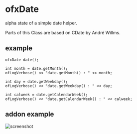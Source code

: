 ofxDate
=======

alpha state of a simple date helper.  

Parts of this Class are based on CDate by André Willms.


example
-------

    ofxDate date();

    int month = date.getMonth();
    ofLogVerbose() << "date.getMonth() : " << month;

    int day = date.getWeekday();
    ofLogVerbose() << "date.getWeekday() : " << day;

    int calweek = date.getCalendarWeek();
    ofLogVerbose() << "date.getCalendarWeek() : " << calweek;


addon example
-------------

![screenshot](ofxDate/raw/master/ofxDate.png)



 
